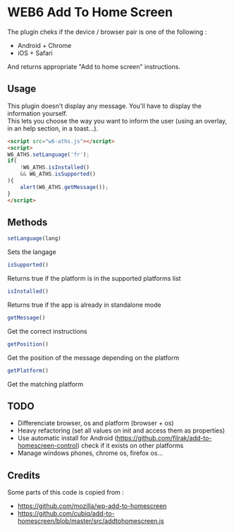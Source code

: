 # WEB6 Add To Home Screen

The plugin cheks if the device / browser pair is one of the following :

- Android + Chrome
- iOS + Safari

And returns appropriate "Add to home screen" instructions.

## Usage

This plugin doesn't display any message. You'll have to display the information yourself.  
This lets you choose the way you want to inform the user (using an overlay, in an help section, in a toast...).

```html
<script src="w6-aths.js"></script>
<script>
W6_ATHS.setLanguage('fr');
if(
    !W6_ATHS.isInstalled()
    && W6_ATHS.isSupported()
){
    alert(W6_ATHS.getMessage());
}
</script>
```

## Methods

```js
setLanguage(lang)
```
Sets the langage


```js
isSupported()
```
Returns true if the platform is in the supported platforms list


```js
isInstalled()
```
Returns true if the app is already in standalone mode


```js
getMessage()
```
Get the correct instructions


```js
getPosition()
```
Get the position of the message depending on the platform

```js
getPlatform()
```
Get the matching platform

## TODO

- Differenciate browser, os and platform (browser + os)
- Heavy refactoring (set all values on init and access them as properties)
- Use automatic install for Android (https://github.com/filrak/add-to-homescreen-control) check if it exists on other platforms
- Manage windows phones, chrome os, firefox os...

## Credits

Some parts of this code is copied from :
- https://github.com/mozilla/wp-add-to-homescreen
- https://github.com/cubiq/add-to-homescreen/blob/master/src/addtohomescreen.js
